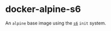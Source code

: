 # docker-alpine-s6

An `alpine` base image using the [`s6`][s6] `init` system.

[s6]: https://skarnet.org/software/s6